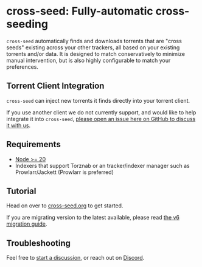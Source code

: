 # cross-seed: Fully-automatic cross-seeding

`cross-seed` automatically finds and downloads torrents that
are "cross seeds" existing across your other trackers, all based on your
existing torrents and/or data. It is designed to match conservatively to
minimize manual intervention, but is also highly configurable to match your
preferences.

## Torrent Client Integration

`cross-seed` can inject new torrents it finds directly into your torrent client. 

If you use another client we do not currently support, and would like to help integrate it into
`cross-seed`, [please open an issue here on GitHub to discuss it with us](https://github.com/cross-seed/cross-seed/issues).

## Requirements

-   [Node >= 20](https://nodejs.org/en/download)
-   Indexers that support Torznab or an tracker/indexer manager such as Prowlarr/Jackett (Prowlarr is preferred)

## Tutorial

Head on over to
[cross-seed.org](https://www.cross-seed.org/docs/basics/getting-started) to get
started.

If you are migrating version to the latest available, please read
[the v6 migration guide](https://www.cross-seed.org/docs/v6-migration).

## Troubleshooting

Feel free to
[start a discussion](https://github.com/cross-seed/cross-seed/discussions/new),
or reach out on [Discord](https://discord.gg/jpbUFzS5Wb).
